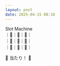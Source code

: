 ```yaml
---
layout: post
date: 2025-04-15 08:10
---
```


Slot Machine<br />
｜💎｜🏴｜💎｜<br />
｜🍇｜🍇｜🍇｜<br />
｜🍒｜🍒｜🤡｜<br />

🎉 当たり！ 🎉
